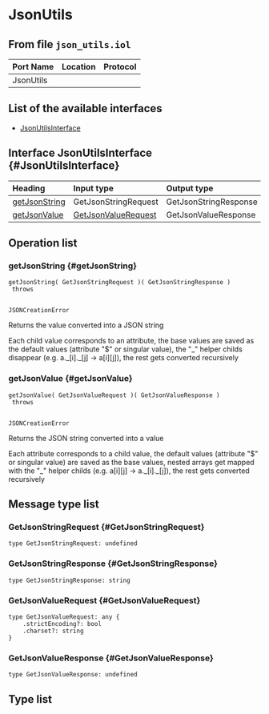 # JsonUtils

## From file `json_utils.iol`

| Port Name | Location | Protocol |
| :--- | :--- | :--- |
| JsonUtils |  |  |

## List of the available interfaces

* [JsonUtilsInterface](jsonutils.md#JsonUtilsInterface)

## Interface JsonUtilsInterface {#JsonUtilsInterface}

| Heading | Input type | Output type | Faults |
| :--- | :--- | :--- | :--- |
| [getJsonString](jsonutils.md#getJsonString) | GetJsonStringRequest  | GetJsonStringResponse  |  JSONCreationError,   |
| [getJsonValue](jsonutils.md#getJsonValue) | [GetJsonValueRequest](jsonutils.md#GetJsonValueRequest)  | GetJsonValueResponse  |  JSONCreationError,   |

## Operation list

### getJsonString {#getJsonString}

```text
getJsonString( GetJsonStringRequest )( GetJsonStringResponse )
 throws


JSONCreationError
```

Returns the value converted into a JSON string  
  
 Each child value corresponds to an attribute, the base values are saved as the default values \(attribute "$" or singular value\), the "\_" helper childs disappear \(e.g. a.\_\[i\].\_\[j\] -&gt; a\[i\]\[j\]\), the rest gets converted recursively

### getJsonValue {#getJsonValue}

```text
getJsonValue( GetJsonValueRequest )( GetJsonValueResponse )
 throws


JSONCreationError
```

Returns the JSON string converted into a value  
  
 Each attribute corresponds to a child value, the default values \(attribute "$" or singular value\) are saved as the base values, nested arrays get mapped with the "\_" helper childs \(e.g. a\[i\]\[j\] -&gt; a.\_\[i\].\_\[j\]\), the rest gets converted recursively

## Message type list

### GetJsonStringRequest {#GetJsonStringRequest}

```text
type GetJsonStringRequest: undefined
```

### GetJsonStringResponse {#GetJsonStringResponse}

```text
type GetJsonStringResponse: string
```

### GetJsonValueRequest {#GetJsonValueRequest}

```text
type GetJsonValueRequest: any { 
    .strictEncoding?: bool
    .charset?: string
}
```

### GetJsonValueResponse {#GetJsonValueResponse}

```text
type GetJsonValueResponse: undefined
```

## Type list

